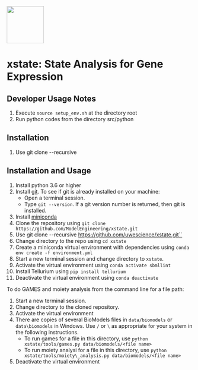 <img src="https://api.travis-ci.org/uwescience/xstate.svg?branch=master" width="100"/>
   
# xstate: State Analysis for Gene Expression

## Developer Usage Notes
1. Execute ``source setup_env.sh`` at the directory root
1. Run python codes from the directory src/python

## Installation
1. Use git clone --recursive <repository path>

## Installation and Usage

1. Install python 3.6 or higher
1. Install [git](https://git-scm.com/book/en/v2/Getting-Started-Installing-Git). To see if git is already installed on your machine:
   - Open a terminal session.
   - Type ``git --version``. If a git version number is returned, then git is installed.
1. Install [miniconda](https://docs.conda.io/projects/conda/en/latest/user-guide/install/)
1. Clone the repository using ``git clone https://github.com/ModelEngineering/xstate.git``
1. Use git clone --recursive https://github.com/uwescience/xstate.git``
1. Change directory to the repo using ``cd xstate``
1. Create a miniconda virtual environment  with dependencies
using ``conda env create -f environment.yml``
1. Start a new terminal session and change directory to ``xstate``.
1. Activate the virtual environment using ``conda activate sbmllint``
1. Install Tellurium using ``pip install tellurium``
1. Deactivate the virtual environment using ``conda deactivate``

To do GAMES and moiety analysis from the command line for a file path:
1. Start a new terminal session.
1. Change directory to the cloned repository.
1. Activate the virtual environment
1. There are copies of several BioModels files in ``data/biomodels`` or ``data\biomodels`` in Windows.
Use ``/`` or ``\``  as appropriate for your system in the following instructions.
   - To run games for a file in this directory, use
``python xstate/tools/games.py data/biomodels/<file name>``
   - To run moiety analysi for a file in this directory, use
``python xstate/tools/moiety\_analysis.py data/biomodels/<file name>``
1. Deactivate the virtual environment
